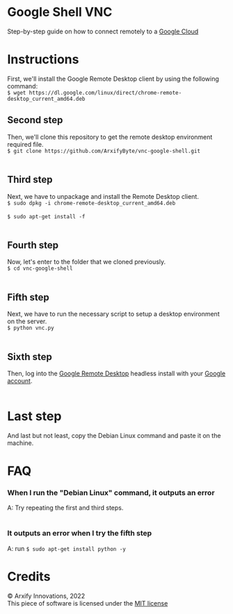 # Google Shell VNC
Step-by-step guide on how to connect remotely to a [Google Cloud](https://console.cloud.google.com)
# Instructions
First, we'll install the Google Remote Desktop client by using the following command:<br>
`$ wget https://dl.google.com/linux/direct/chrome-remote-desktop_current_amd64.deb`

## Second step

Then, we'll clone this repository to get the remote desktop environment required file.<br>
`$ git clone https://github.com/ArxifyByte/vnc-google-shell.git`<br><br>

## Third step

Next, we have to unpackage and install the Remote Desktop client.<br>
`$ sudo dpkg -i chrome-remote-desktop_current_amd64.deb`<br><br>
`$ sudo apt-get install -f`<br><br>

## Fourth step

Now, let's enter to the folder that we cloned previously.<br>
`$ cd vnc-google-shell`<br><br>

## Fifth step

Next, we have to run the necessary script to setup a desktop environment on the server.<br>
`$ python vnc.py`<br><br>

## Sixth step

Then, log into the [Google Remote Desktop](https://remotedesktop.google.com/headless) headless install with your [Google account](https://myaccount.google.com). <br><br>

# Last step

And last but not least, copy the Debian Linux command and paste it on the machine.

# FAQ
### When I run the "Debian Linux" command, it outputs an error
A: Try repeating the first and third steps.<br><br>

### It outputs an error when I try the fifth step
A: run `$ sudo apt-get install python -y`

# Credits
©️ Arxify Innovations, 2022<br>
This piece of software is licensed under the [MIT license](https://github.com/ArxifyByte/vnc-google-shell/tree/main/LICENSE)
